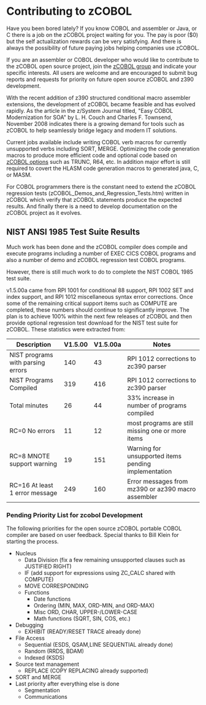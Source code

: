 # Contributing to zCOBOL

Have you been bored lately? If you know COBOL and assembler or Java, or C
there is a job on the zCOBOL project waiting for you. The pay is poor ($0)
but the self actualization rewards can be very satisfying. And there is always
the possibility of future paying jobs helping companies use zCOBOL.

If you are an assembler or COBOL developer who would like to contribute
to the zCOBOL open source project, join the [zCOBOL group](???)
and indicate your specific interests. All users are welcome and are encouraged to submit
bug reports and requests for priority on future open source zCOBOL
and z390 development.

With the recent addition of z390 structured conditional macro assembler extensions,
the development of zCOBOL became feasible and has evolved rapidly. As the
article in the z/System Journal titled, "Easy COBOL Modernization for SOA"
by L. H. Couch and Charles F. Townsend, November 2008 indicates there is
a growing demand for tools such as zCOBOL to help seamlessly bridge legacy
and modern IT solutions.

Current jobs available include writing COBOL verb macros for currently unsupported
verbs including SORT, MERGE. Optimizing the code generation macros
to produce more efficient code and optional code based on
[zCOBOL options](/user_guide/zCOBOL/zCOBOL_options) such as
TRUNC, R64, etc. In addition major effort is still required to covert the
HLASM code generation macros to generated java, C, or MASM.

For COBOL programmers there is the constant need to extend
the zCOBOL regression tests (zCOBOL_Demos_and_Regression_Tests.htm)
written in zCOBOL which verify that zCOBOL statements
produce the expected results. And finally there is a need to develop documentation
on the zCOBOL project as it evolves.

## NIST ANSI 1985 Test Suite Results

Much work has been done and the zCOBOL compiler does compile and execute programs
including a number of EXEC CICS COBOL programs and also a number of demo and
zCOBOL regression test COBOL programs.

However, there is still much work to do to complete the NIST COBOL 1985 test suite.

v1.5.00a came from RPI 1001 for conditional 88 support, RPI 1002 SET and index
support, and RPI 1012 miscellaneous syntax error corrections. Once some of the
remaining critical support items such as COMPUTE are completed, these numbers
should continue to significantly improve. The plan is to achieve 100% within
the next few releases of zCOBOL and then provide optional regression test
download for the NIST test suite for zCOBOL. These statistics were extracted from:

| Description                       | V1.5.00 | V1.5.00a | Notes                                                |
|-----------------------------------|---------|----------|------------------------------------------------------|
| NIST programs with parsing errors | 140     | 43       | RPI 1012 corrections to zc390 parser                 |
| NIST Programs Compiled            | 319     | 416      | RPI 1012 corrections to zc390 parser                 |
| Total minutes                     | 26      | 44       | 33% increase in number of programs compiled          |
| RC=0 No errors                    | 11      | 12       | most programs are still missing one or more items    |
| RC=8 MNOTE support warning        | 19      | 151      | Warning for unsupported items pending implementation |
| RC=16 At least 1 error message    | 249     | 160      | Error messages from mz390 or az390 macro assembler   |

### Pending Priority List for zcobol Development

The following priorities for the open source zCOBOL portable COBOL compiler
are based on user feedback. Special thanks to Bill Klein for starting the process.

- Nucleus
    + Data Division (fix a few remaining unsupported clauses such as JUSTIFIED RIGHT)
    + IF (add support for expressions using ZC_CALC shared with COMPUTE)
    + MOVE CORRESPONDING
    + Functions
        - Date functions
        - Ordering  (MIN, MAX, ORD-MIN, and ORD-MAX)
        - Misc ORD, CHAR, UPPER-/LOWER-CASE
        - Math functions (SQRT, SIN, COS, etc.)
- Debugging
    + EXHIBIT (READY/RESET TRACE already done)
- File Access
    + Sequential (ESDS, QSAM,LINE SEQUENTIAL already done)
    + Random (RRDS, BDAM)
    + Indexed (KSDS)
- Source text management
    + REPLACE (COPY REPLACING already supported)
- SORT and MERGE
- Last priority after everything else is done
    + Segmentation
    + Communications



